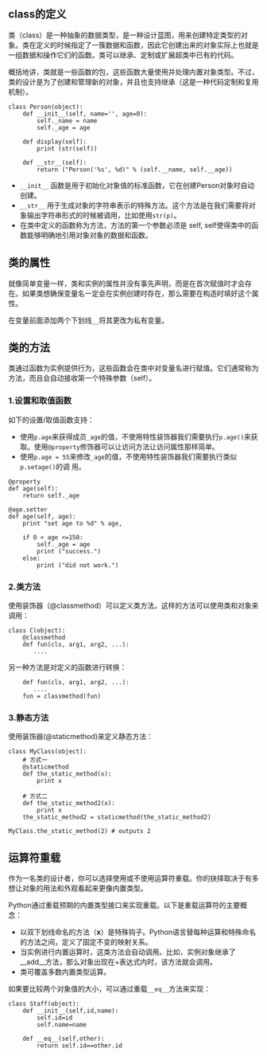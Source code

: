 ## class的定义

类（class）是一种抽象的数据类型，是一种设计蓝图，用来创建特定类型的对象。类在定义的时候指定了一簇数据和函数，因此它创建出来的对象实际上也就是一组数据和操作它们的函数。类可以继承、定制或扩展超类中已有的代码。

概括地讲，类就是一些函数的包，这些函数大量使用并处理内置对象类型。不过，类的设计是为了创建和管理新的对象，并且也支持继承（这是一种代码定制和复用机制）。

```
class Person(object):    
    def __init__(self, name='', age=0):
        self._name = name
        self._age = age    

    def display(self):
        print (str(self))

    def __str__(self):
        return ("Person('%s', %d)" % (self.__name, self.__age))
```

- `__init__` 函数是用于初始化对象值的标准函数，它在创建Person对象时自动创建。
- `__str__`  用于生成对象的字符串表示的特殊方法。这个方法是在我们需要将对象输出字符串形式的时候被调用，比如使用`str(p)`。
- 在类中定义的函数称为方法，方法的第一个参数必须是 self, self使得类中的函数能够明确地引用对象对象的数据和函数。


## 类的属性

就像简单变量一样，类和实例的属性并没有事先声明，而是在首次赋值时才会存在。如果类想确保变量名一定会在实例创建时存在，那么需要在构造时填好这个属性。

在变量前面添加两个下划线`__`将其更改为私有变量。


## 类的方法

类通过函数为实例提供行为，这些函数会在类中对变量名进行赋值。它们通常称为方法，而且会自动接收第一个特殊参数（self）。

### 1.设置和取值函数

如下的设置/取值函数支持：

- 使用`p.age`来获得成员`_age`的值，不使用特性装饰器我们需要执行`p.age()`来获取。使用`@property`修饰器可以让访问方法让访问属性那样简单。
- 使用`p.age = 55`来修改`_age`的值，不使用特性装饰器我们需要执行类似 `p.setage()`的调
用。

```
@property
def age(self):
    return self._age

@age.setter
def age(self, age):
    print "set age to %d" % age,

    if 0 < age <=150:
        self._age = age
        print ("success.")
    else:
        print ("did not work.")
```

### 2.类方法

使用装饰器（@classmethod）可以定义类方法，这样的方法可以使用类和对象来调用：

```
class C(object):  
    @classmethod
    def fun(cls, arg1, arg2, ...):
       ....
```

另一种方法是对定义的函数进行转换：

```    
    def fun(cls, arg1, arg2, ...):
       ....
    fun = classmethod(fun)
```

### 3.静态方法

使用装饰器(@staticmethod)来定义静态方法：

```
class MyClass(object):
    # 方式一
    @staticmethod
    def the_static_method(x):
        print x

    # 方式二
    def the_static_method2(x):
        print x
    the_static_method2 = staticmethod(the_static_method2)

MyClass.the_static_method(2) # outputs 2
```

## 运算符重载

作为一名类的设计者，你可以选择使用或不使用运算符重载。你的抉择取决于有多想让对象的用法和外观看起来更像内置类型。

Python通过重载预期的内置类型接口来实现重载。以下是重载运算符的主要概念：

- 以双下划线命名的方法（__x__）是特殊钩子。Python语言替每种运算和特殊命名的方法之间，定义了固定不变的映射关系。
- 当实例进行内置运算时，这类方法会自动调用。比如，实例对象继承了__add__方法，那么对象出现在+表达式内时，该方法就会调用。
- 类可覆盖多数内置类型运算。


如果要比较两个对象值的大小，可以通过重载`__eq__`方法来实现：

```
class Staff(object):
    def __init__(self,id,name):
        self.id=id
        self.name=name        

    def __eq__(self,other):
        return self.id==other.id
```

